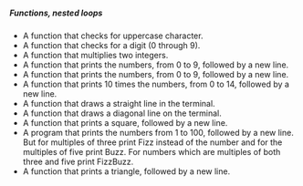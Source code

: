 ##### Functions, nested loops
- A function that checks for uppercase character.
- A function that checks for a digit (0 through 9).
- A function that multiplies two integers.
- A function that prints the numbers, from 0 to 9, followed by a new line.
- A function that prints the numbers, from 0 to 9, followed by a new line.
- A function that prints 10 times the numbers, from 0 to 14, followed by a new line.
- A function that draws a straight line in the terminal.
- A function that draws a diagonal line on the terminal.
- A function that prints a square, followed by a new line.
- A program that prints the numbers from 1 to 100, followed by a new line. But for multiples of three print Fizz instead of the number and for the multiples of five print Buzz. For numbers which are multiples of both three and five print FizzBuzz.
- A function that prints a triangle, followed by a new line. 
